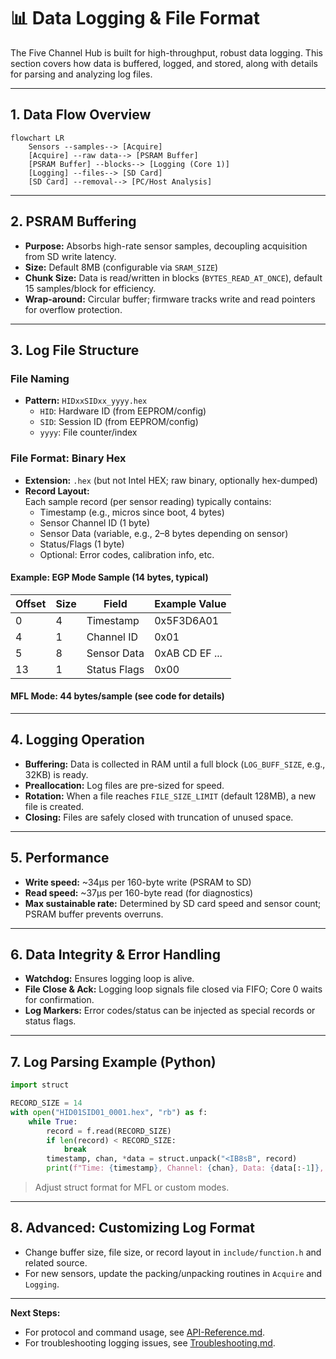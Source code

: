 # 📊 Data Logging & File Format

The Five Channel Hub is built for high-throughput, robust data logging. This section covers how data is buffered, logged, and stored, along with details for parsing and analyzing log files.

---

## 1. Data Flow Overview

```mermaid
flowchart LR
    Sensors --samples--> [Acquire]
    [Acquire] --raw data--> [PSRAM Buffer]
    [PSRAM Buffer] --blocks--> [Logging (Core 1)]
    [Logging] --files--> [SD Card]
    [SD Card] --removal--> [PC/Host Analysis]
```

---

## 2. PSRAM Buffering

- **Purpose:** Absorbs high-rate sensor samples, decoupling acquisition from SD write latency.
- **Size:** Default 8MB (configurable via `SRAM_SIZE`)
- **Chunk Size:** Data is read/written in blocks (`BYTES_READ_AT_ONCE`), default 15 samples/block for efficiency.
- **Wrap-around:** Circular buffer; firmware tracks write and read pointers for overflow protection.

---

## 3. Log File Structure

### File Naming

- **Pattern:** `HIDxxSIDxx_yyyy.hex`
    - `HID`: Hardware ID (from EEPROM/config)
    - `SID`: Session ID (from EEPROM/config)
    - `yyyy`: File counter/index

### File Format: Binary Hex

- **Extension:** `.hex` (but not Intel HEX; raw binary, optionally hex-dumped)
- **Record Layout:**  
  Each sample record (per sensor reading) typically contains:
    - Timestamp (e.g., micros since boot, 4 bytes)
    - Sensor Channel ID (1 byte)
    - Sensor Data (variable, e.g., 2–8 bytes depending on sensor)
    - Status/Flags (1 byte)
    - Optional: Error codes, calibration info, etc.

#### Example: EGP Mode Sample (14 bytes, typical)

| Offset | Size | Field            | Example Value      |
|--------|------|------------------|-------------------|
| 0      | 4    | Timestamp        | 0x5F3D6A01        |
| 4      | 1    | Channel ID       | 0x01              |
| 5      | 8    | Sensor Data      | 0xAB CD EF ...    |
| 13     | 1    | Status Flags     | 0x00              |

#### MFL Mode: 44 bytes/sample (see code for details)

---

## 4. Logging Operation

- **Buffering:** Data is collected in RAM until a full block (`LOG_BUFF_SIZE`, e.g., 32KB) is ready.
- **Preallocation:** Log files are pre-sized for speed.
- **Rotation:** When a file reaches `FILE_SIZE_LIMIT` (default 128MB), a new file is created.
- **Closing:** Files are safely closed with truncation of unused space.

---

## 5. Performance

- **Write speed:** ~34μs per 160-byte write (PSRAM to SD)
- **Read speed:**  ~37μs per 160-byte read (for diagnostics)
- **Max sustainable rate:** Determined by SD card speed and sensor count; PSRAM buffer prevents overruns.

---

## 6. Data Integrity & Error Handling

- **Watchdog:** Ensures logging loop is alive.
- **File Close & Ack:** Logging loop signals file closed via FIFO; Core 0 waits for confirmation.
- **Log Markers:** Error codes/status can be injected as special records or status flags.

---

## 7. Log Parsing Example (Python)

```python
import struct

RECORD_SIZE = 14
with open("HID01SID01_0001.hex", "rb") as f:
    while True:
        record = f.read(RECORD_SIZE)
        if len(record) < RECORD_SIZE:
            break
        timestamp, chan, *data = struct.unpack("<IB8sB", record)
        print(f"Time: {timestamp}, Channel: {chan}, Data: {data[:-1]}, Status: {data[-1]}")
```
> Adjust struct format for MFL or custom modes.

---

## 8. Advanced: Customizing Log Format

- Change buffer size, file size, or record layout in `include/function.h` and related source.
- For new sensors, update the packing/unpacking routines in `Acquire` and `Logging`.

---

**Next Steps:**  
- For protocol and command usage, see [API-Reference.md](API-Reference.md).
- For troubleshooting logging issues, see [Troubleshooting.md](Troubleshooting.md).